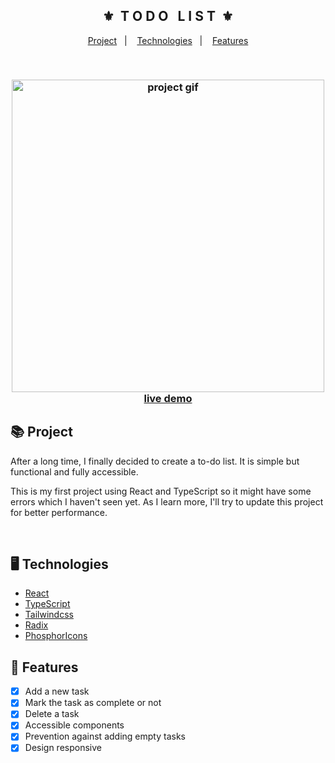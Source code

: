 <div align="center">
    <h2>⚜️&nbsp; T O D O &nbsp; L I S T &nbsp;⚜️</h2>
</div>

<p align="center">
    <a href="#-project">Project</a>&nbsp;&nbsp;&nbsp;|&nbsp;&nbsp;&nbsp;
    <a href="#-technologies">Technologies</a>&nbsp;&nbsp;&nbsp;|&nbsp;&nbsp;&nbsp;
    <a href="#-features">Features</a>
</p>

<br>

<h3 align="center">
    <img src="./.github/calculator.gif" alt="project gif" height="500px">
    <br>
    <a href="https://erickks.github.io/to-do-list-react/">live demo</a>
</h3>

## 📚 Project

<p>After a long time, I finally decided to create a to-do list. It is simple but functional and fully accessible.</p>
<p>This is my first project using React and TypeScript so it might have some errors which I haven't seen yet. As I learn more, I'll try to update this project for better performance.</p>

<br>

## 🖥 Technologies

- [React](https://reactjs.org/)
- [TypeScript](https://www.typescriptlang.org/)
- [Tailwindcss](https://tailwindcss.com/)
- [Radix](https://www.radix-ui.com/)
- [PhosphorIcons](https://phosphoricons.com/)
  <br>

## 🧾 Features

- [x] Add a new task
- [x] Mark the task as complete or not
- [x] Delete a task
- [x] Accessible components
- [x] Prevention against adding empty tasks
- [x] Design responsive
